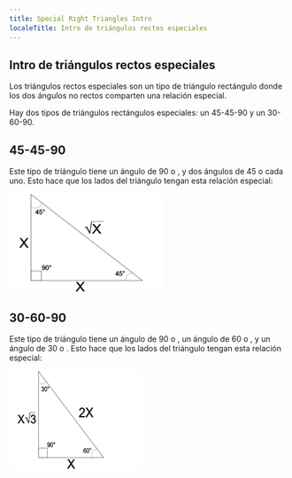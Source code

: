 ```yaml
---
title: Special Right Triangles Intro
localeTitle: Intro de triángulos rectos especiales
---
```

## Intro de triángulos rectos especiales

Los triángulos rectos especiales son un tipo de triángulo rectángulo donde los dos ángulos no rectos comparten una relación especial.

Hay dos tipos de triángulos rectángulos especiales: un 45-45-90 y un 30-60-90.

## 45-45-90

Este tipo de triángulo tiene un ángulo de 90 o , y dos ángulos de 45 o cada uno. Esto hace que los lados del triángulo tengan esta relación especial:

![45-45-90 relaciones laterales](https://github.com/Zoonn123/resources/blob/master/45-45-90hacktoberfestedit.png)

## 30-60-90

Este tipo de triángulo tiene un ángulo de 90 o , un ángulo de 60 o , y un ángulo de 30 o . Esto hace que los lados del triángulo tengan esta relación especial:

![30-60-90 relaciones laterales](https://github.com/Zoonn123/resources/blob/master/30-60-90hacktoberfestedit.png)